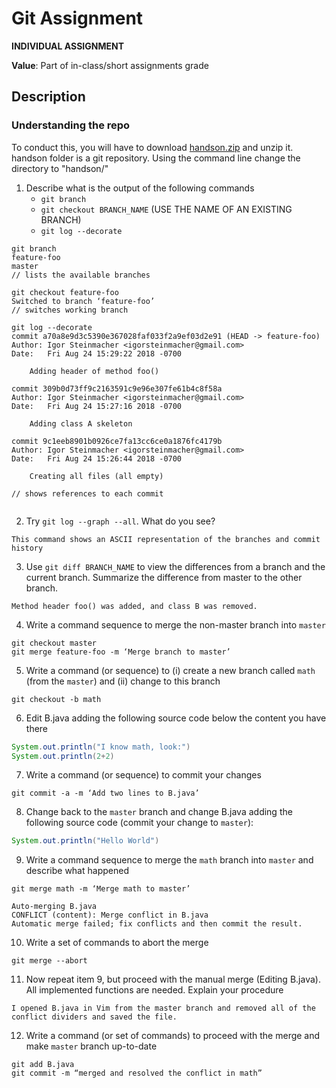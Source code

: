 # Git Assignment

**INDIVIDUAL ASSIGNMENT**

**Value**: Part of in-class/short assignments grade

## Description

### Understanding the repo
To conduct this, you will have to download [handson.zip](handson.zip) and unzip it.
handson folder is a git repository. Using the command line change the directory to "handson/"


1. Describe what is the output of the following commands
    -  `git branch` 
    -  `git checkout BRANCH_NAME` (USE THE NAME OF AN EXISTING BRANCH)
    -  `git log --decorate`

```
git branch
feature-foo
master
// lists the available branches
 
git checkout feature-foo
Switched to branch ‘feature-foo’
// switches working branch 
 
git log --decorate
commit a70a8e9d3c5390e367028faf033f2a9ef03d2e91 (HEAD -> feature-foo)
Author: Igor Steinmacher <igorsteinmacher@gmail.com>
Date:   Fri Aug 24 15:29:22 2018 -0700
 
    Adding header of method foo()
 
commit 309b0d73ff9c2163591c9e96e307fe61b4c8f58a
Author: Igor Steinmacher <igorsteinmacher@gmail.com>
Date:   Fri Aug 24 15:27:16 2018 -0700
 
    Adding class A skeleton
 
commit 9c1eeb8901b0926ce7fa13cc6ce0a1876fc4179b
Author: Igor Steinmacher <igorsteinmacher@gmail.com>
Date:   Fri Aug 24 15:26:44 2018 -0700
 
    Creating all files (all empty)
 
// shows references to each commit


```

2. Try `git log --graph --all`. What do you see?
```
This command shows an ASCII representation of the branches and commit history

```

3. Use `git diff BRANCH_NAME` to view the differences from a branch and the current branch.
   Summarize the difference from master to the other branch.

```
Method header foo() was added, and class B was removed.

```

4. Write a command sequence to merge the non-master branch into `master`

```
git checkout master
git merge feature-foo -m ‘Merge branch to master’

```


5. Write a command (or sequence) to (i) create a new branch called `math` (from the `master`) 
and (ii) change to this branch

```
git checkout -b math
```
   
6. Edit B.java adding the following source code below the content you have there
```java
System.out.println("I know math, look:")
System.out.println(2+2)
```

7. Write a command (or sequence) to commit your changes
```
git commit -a -m ‘Add two lines to B.java’

```

8. Change back to the `master` branch and change B.java adding the following source code (commit your change to `master`):
```java
System.out.println("Hello World")
```

9. Write a command sequence to merge the `math` branch into `master` and describe what happened
```
git merge math -m ‘Merge math to master’

Auto-merging B.java
CONFLICT (content): Merge conflict in B.java
Automatic merge failed; fix conflicts and then commit the result.

```
   
10. Write a set of commands to abort the merge
```
git merge --abort

```
   
11. Now repeat item 9, but proceed with the manual merge (Editing B.java). All implemented functions are needed. Explain your procedure
```
I opened B.java in Vim from the master branch and removed all of the conflict dividers and saved the file. 

```

12. Write a command (or set of commands) to proceed with the merge and make `master` branch up-to-date
```
git add B.java
git commit -m “merged and resolved the conflict in math”

```




